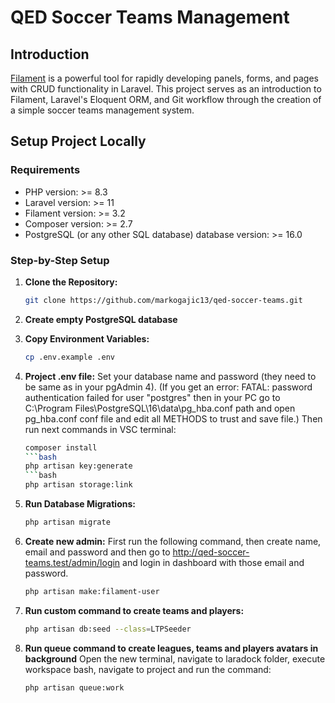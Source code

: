 # QED Soccer Teams Management

## Introduction

[Filament](https://filamentphp.com/) is a powerful tool for rapidly developing panels, forms, and pages with CRUD functionality in Laravel. This project serves as an introduction to Filament, Laravel's Eloquent ORM, and Git workflow through the creation of a simple soccer teams management system.

## Setup Project Locally

### Requirements

- PHP version: >= 8.3
- Laravel version: >= 11
- Filament version: >= 3.2
- Composer version: >= 2.7
- PostgreSQL (or any other SQL database) database version: >= 16.0

### Step-by-Step Setup

1. **Clone the Repository:**

   ```bash
   git clone https://github.com/markogajic13/qed-soccer-teams.git
   
2. **Create empty PostgreSQL database**
3. **Copy Environment Variables:**
   ```bash
   cp .env.example .env
5. **Project .env file:**
   Set your database name and password (they need to be same as in your pgAdmin 4).
   (If you get an error: FATAL: password authentication failed for user "postgres" then in your PC go to C:\Program Files\PostgreSQL\16\data\pg_hba.conf path and open pg_hba.conf conf file and edit all METHODS to trust and save file.)
   Then run next commands in VSC terminal:
   ```bash
   composer install
   ```bash
   php artisan key:generate
   ```bash
   php artisan storage:link
6. **Run Database Migrations:**
   ```bash
   php artisan migrate
7. **Create new admin:**
   First run the following command, then create name, email and password and then go to http://qed-soccer-teams.test/admin/login and login in dashboard with those email and password.
   ```bash
   php artisan make:filament-user
8. **Run custom command to create teams and players:**
    ```bash
    php artisan db:seed --class=LTPSeeder
   
9. **Run queue command to create leagues, teams and players avatars in background**
    Open the new terminal, navigate to laradock folder, execute workspace bash, navigate to project and run the command:
    ```bash
    php artisan queue:work
